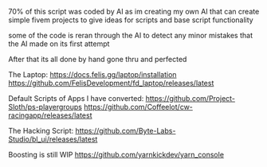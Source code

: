 70% of this script was coded by AI as im creating my own AI that can create simple fivem projects to give ideas for scripts and base script functionality

some of the code is reran through the AI to detect any minor mistakes that the AI made on its first attempt

After that its all done by hand gone thru and perfected

The Laptop:
https://docs.felis.gg/laptop/installation
https://github.com/FelisDevelopment/fd_laptop/releases/latest

Default Scripts of Apps I have converted:
https://github.com/Project-Sloth/ps-playergroups
https://github.com/Coffeelot/cw-racingapp/releases/latest

The Hacking Script:
https://github.com/Byte-Labs-Studio/bl_ui/releases/latest

Boosting is still WIP
https://github.com/yarnkickdev/yarn_console